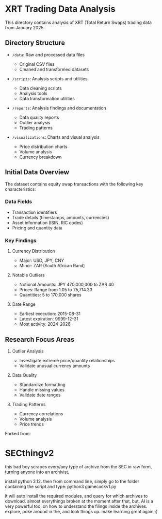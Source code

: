# XRT Trading Data Analysis

This directory contains analysis of XRT (Total Return Swaps) trading data from January 2025.

## Directory Structure

- `/data`: Raw and processed data files
  - Original CSV files
  - Cleaned and transformed datasets
  
- `/scripts`: Analysis scripts and utilities
  - Data cleaning scripts
  - Analysis tools
  - Data transformation utilities
  
- `/reports`: Analysis findings and documentation
  - Data quality reports
  - Outlier analysis
  - Trading patterns
  
- `/visualizations`: Charts and visual analysis
  - Price distribution charts
  - Volume analysis
  - Currency breakdown
  
## Initial Data Overview

The dataset contains equity swap transactions with the following key characteristics:

### Data Fields
- Transaction identifiers
- Trade details (timestamps, amounts, currencies)
- Asset information (ISIN, RIC codes)
- Pricing and quantity data

### Key Findings

1. Currency Distribution
   - Major: USD, JPY, CNY
   - Minor: ZAR (South African Rand)

2. Notable Outliers
   - Notional Amounts: JPY 470,000,000 to ZAR 40
   - Prices: Range from 1.05 to 75,714.33
   - Quantities: 5 to 170,000 shares

3. Date Range
   - Earliest execution: 2015-08-31
   - Latest expiration: 9999-12-31
   - Most activity: 2024-2026

## Research Focus Areas

1. Outlier Analysis
   - Investigate extreme price/quantity relationships
   - Validate unusual currency amounts
   
2. Data Quality
   - Standardize formatting
   - Handle missing values
   - Validate date ranges

3. Trading Patterns
   - Currency correlations
   - Volume analysis
   - Price trends

Forked from:
# SECthingv2
this bad boy scrapes every/any type of archive from the SEC in raw form, turning anyone into an archivist.

install python 3.12.
then from command line, simply go to the folder containing the script and type:
python3 gamecockv1.py

it will auto install the required modules, and query for which archives to download.
almost everythings broken at the moment after that, but, AI is a very powerful tool on how to understand the filings inside the archives.
explore, poke around in the, and look things up. 
make learning great again :)
